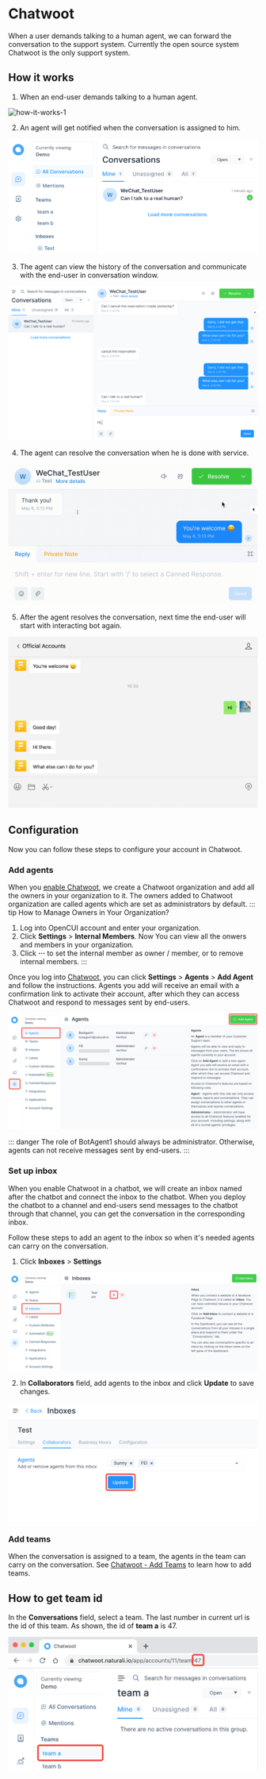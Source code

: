 # Chatwoot
When a user demands talking to a human agent, we can forward the conversation to the support system. Currently the open source system Chatwoot is the only support system.

## How it works
1. When an end-user demands talking to a human agent.

![how-it-works-1](/images**/chatwoot/**how-it-works-1.png)

2. An agent will get notified when the conversation is assigned to him.

![how-it-works-2](/images/chatwoot/how-it-works-2.png)

3. The agent can view the history of the conversation and communicate with the end-user in conversation window.

![how-it-works-3](/images/chatwoot/how-it-works-3.png)

4. The agent can resolve the conversation when he is done with service.

![how-it-works-4](/images/chatwoot/how-it-works-4.gif)

5. After the agent resolves the conversation, next time the end-user will start with interacting bot again.

![how-it-works-4](/images/chatwoot/how-it-works-5.png)

## Configuration
Now you can follow these steps to configure your account in Chatwoot.

### Add agents
When you [enable Chatwoot](../support/overview.md#enable-support), we create a Chatwoot organization and add all the owners in your organization to it. The owners added to Chatwoot organization are called agents which are set as administrators by default.
::: tip How to Manage Owners in Your Organization?
1. Log into OpenCUI account and enter your organization.
2. Click **Settings** > **Internal Members**. Now You can view all the onwers and members in your organization.
3. Click **···** to set the internal member as owner / member, or to remove internal members.
:::

Once you log into [Chatwoot](https://chatwoot.naturali.io/), you can click **Settings** > **Agents** > **Add Agent** and follow the instructions. Agents you add will receive an email with a confirmation link to activate their account, after which they can access Chatwoot and respond to messages sent by end-users.

![config-agents](/images/chatwoot/config-agents.png)

::: danger
The role of BotAgent1 should always be administrator. Otherwise, agents can not receive messages sent by end-users.
:::

### Set up inbox
When you enable Chatwoot in a chatbot, we will create an inbox named after the chatbot and connect the inbox to the chatbot. When you deploy the chatbot to a channel and end-users send messages to the chatbot through that channel, you can get the conversation in the corresponding inbox. 

Follow these steps to add an agent to the inbox so when it's needed agents can carry on the conversation.

1. Click **Inboxes** > **Settings**

![config-inbox-1](/images/chatwoot/config-inbox-1.png)

2. In **Collaborators** field, add agents to the inbox and click **Update** to save changes.

![config-inbox-2](/images/chatwoot/config-inbox-2.png)

### Add teams
When the conversation is assigned to a team, the agents in the team can carry on the conversation. See [Chatwoot - Add Teams](https://www.chatwoot.com/docs/user-guide/add-teams-settings) to learn how to add teams.

## How to get team id
In the **Conversations** field, select a team. The last number in current url is the id of this team. As shown, the id of **team a** is 47.

![get-team-id](/images/chatwoot/get-team-id.png)